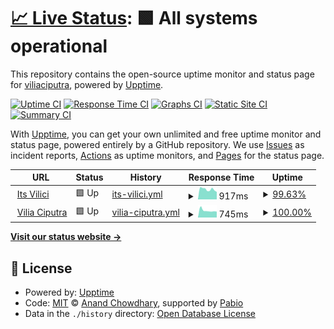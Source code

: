 # [📈 Live Status](https://viliaciputra.github.io): <!--live status--> **🟩 All systems operational**

This repository contains the open-source uptime monitor and status page for [viliaciputra](https://viliaciputra.github.io), powered by [Upptime](https://github.com/upptime/upptime).

[![Uptime CI](https://github.com/viliaciputra/uptime/workflows/Uptime%20CI/badge.svg)](https://github.com/viliaciputra/uptime/actions?query=workflow%3A%22Uptime+CI%22)
[![Response Time CI](https://github.com/viliaciputra/uptime/workflows/Response%20Time%20CI/badge.svg)](https://github.com/viliaciputra/uptime/actions?query=workflow%3A%22Response+Time+CI%22)
[![Graphs CI](https://github.com/viliaciputra/uptime/workflows/Graphs%20CI/badge.svg)](https://github.com/viliaciputra/uptime/actions?query=workflow%3A%22Graphs+CI%22)
[![Static Site CI](https://github.com/viliaciputra/uptime/workflows/Static%20Site%20CI/badge.svg)](https://github.com/viliaciputra/uptime/actions?query=workflow%3A%22Static+Site+CI%22)
[![Summary CI](https://github.com/viliaciputra/uptime/workflows/Summary%20CI/badge.svg)](https://github.com/viliaciputra/uptime/actions?query=workflow%3A%22Summary+CI%22)

With [Upptime](https://upptime.js.org), you can get your own unlimited and free uptime monitor and status page, powered entirely by a GitHub repository. We use [Issues](https://github.com/viliaciputra/uptime/issues) as incident reports, [Actions](https://github.com/viliaciputra/uptime/actions) as uptime monitors, and [Pages](https://viliaciputra.github.io) for the status page.

<!--start: status pages-->
<!-- This summary is generated by Upptime (https://github.com/upptime/upptime) -->
<!-- Do not edit this manually, your changes will be overwritten -->
<!-- prettier-ignore -->
| URL | Status | History | Response Time | Uptime |
| --- | ------ | ------- | ------------- | ------ |
| <img alt="" src="https://icons.duckduckgo.com/ip3/www.itsvilici.com.ico" height="13"> [Its Vilici](https://www.itsvilici.com) | 🟩 Up | [its-vilici.yml](https://github.com/viliaciputra/uptime/commits/HEAD/history/its-vilici.yml) | <details><summary><img alt="Response time graph" src="./graphs/its-vilici/response-time-week.png" height="20"> 917ms</summary><br><a href="https://viliaciputra.github.io/history/its-vilici"><img alt="Response time 917" src="https://img.shields.io/endpoint?url=https%3A%2F%2Fraw.githubusercontent.com%2Fviliaciputra%2Fuptime%2FHEAD%2Fapi%2Fits-vilici%2Fresponse-time.json"></a><br><a href="https://viliaciputra.github.io/history/its-vilici"><img alt="24-hour response time 766" src="https://img.shields.io/endpoint?url=https%3A%2F%2Fraw.githubusercontent.com%2Fviliaciputra%2Fuptime%2FHEAD%2Fapi%2Fits-vilici%2Fresponse-time-day.json"></a><br><a href="https://viliaciputra.github.io/history/its-vilici"><img alt="7-day response time 917" src="https://img.shields.io/endpoint?url=https%3A%2F%2Fraw.githubusercontent.com%2Fviliaciputra%2Fuptime%2FHEAD%2Fapi%2Fits-vilici%2Fresponse-time-week.json"></a><br><a href="https://viliaciputra.github.io/history/its-vilici"><img alt="30-day response time 917" src="https://img.shields.io/endpoint?url=https%3A%2F%2Fraw.githubusercontent.com%2Fviliaciputra%2Fuptime%2FHEAD%2Fapi%2Fits-vilici%2Fresponse-time-month.json"></a><br><a href="https://viliaciputra.github.io/history/its-vilici"><img alt="1-year response time 917" src="https://img.shields.io/endpoint?url=https%3A%2F%2Fraw.githubusercontent.com%2Fviliaciputra%2Fuptime%2FHEAD%2Fapi%2Fits-vilici%2Fresponse-time-year.json"></a></details> | <details><summary><a href="https://viliaciputra.github.io/history/its-vilici">99.63%</a></summary><a href="https://viliaciputra.github.io/history/its-vilici"><img alt="All-time uptime 99.63%" src="https://img.shields.io/endpoint?url=https%3A%2F%2Fraw.githubusercontent.com%2Fviliaciputra%2Fuptime%2FHEAD%2Fapi%2Fits-vilici%2Fuptime.json"></a><br><a href="https://viliaciputra.github.io/history/its-vilici"><img alt="24-hour uptime 100.00%" src="https://img.shields.io/endpoint?url=https%3A%2F%2Fraw.githubusercontent.com%2Fviliaciputra%2Fuptime%2FHEAD%2Fapi%2Fits-vilici%2Fuptime-day.json"></a><br><a href="https://viliaciputra.github.io/history/its-vilici"><img alt="7-day uptime 99.63%" src="https://img.shields.io/endpoint?url=https%3A%2F%2Fraw.githubusercontent.com%2Fviliaciputra%2Fuptime%2FHEAD%2Fapi%2Fits-vilici%2Fuptime-week.json"></a><br><a href="https://viliaciputra.github.io/history/its-vilici"><img alt="30-day uptime 99.63%" src="https://img.shields.io/endpoint?url=https%3A%2F%2Fraw.githubusercontent.com%2Fviliaciputra%2Fuptime%2FHEAD%2Fapi%2Fits-vilici%2Fuptime-month.json"></a><br><a href="https://viliaciputra.github.io/history/its-vilici"><img alt="1-year uptime 99.63%" src="https://img.shields.io/endpoint?url=https%3A%2F%2Fraw.githubusercontent.com%2Fviliaciputra%2Fuptime%2FHEAD%2Fapi%2Fits-vilici%2Fuptime-year.json"></a></details>
| <img alt="" src="https://icons.duckduckgo.com/ip3/viliaciputra.com.ico" height="13"> [Vilia Ciputra](https://viliaciputra.com) | 🟩 Up | [vilia-ciputra.yml](https://github.com/viliaciputra/uptime/commits/HEAD/history/vilia-ciputra.yml) | <details><summary><img alt="Response time graph" src="./graphs/vilia-ciputra/response-time-week.png" height="20"> 745ms</summary><br><a href="https://viliaciputra.github.io/history/vilia-ciputra"><img alt="Response time 745" src="https://img.shields.io/endpoint?url=https%3A%2F%2Fraw.githubusercontent.com%2Fviliaciputra%2Fuptime%2FHEAD%2Fapi%2Fvilia-ciputra%2Fresponse-time.json"></a><br><a href="https://viliaciputra.github.io/history/vilia-ciputra"><img alt="24-hour response time 668" src="https://img.shields.io/endpoint?url=https%3A%2F%2Fraw.githubusercontent.com%2Fviliaciputra%2Fuptime%2FHEAD%2Fapi%2Fvilia-ciputra%2Fresponse-time-day.json"></a><br><a href="https://viliaciputra.github.io/history/vilia-ciputra"><img alt="7-day response time 745" src="https://img.shields.io/endpoint?url=https%3A%2F%2Fraw.githubusercontent.com%2Fviliaciputra%2Fuptime%2FHEAD%2Fapi%2Fvilia-ciputra%2Fresponse-time-week.json"></a><br><a href="https://viliaciputra.github.io/history/vilia-ciputra"><img alt="30-day response time 745" src="https://img.shields.io/endpoint?url=https%3A%2F%2Fraw.githubusercontent.com%2Fviliaciputra%2Fuptime%2FHEAD%2Fapi%2Fvilia-ciputra%2Fresponse-time-month.json"></a><br><a href="https://viliaciputra.github.io/history/vilia-ciputra"><img alt="1-year response time 745" src="https://img.shields.io/endpoint?url=https%3A%2F%2Fraw.githubusercontent.com%2Fviliaciputra%2Fuptime%2FHEAD%2Fapi%2Fvilia-ciputra%2Fresponse-time-year.json"></a></details> | <details><summary><a href="https://viliaciputra.github.io/history/vilia-ciputra">100.00%</a></summary><a href="https://viliaciputra.github.io/history/vilia-ciputra"><img alt="All-time uptime 100.00%" src="https://img.shields.io/endpoint?url=https%3A%2F%2Fraw.githubusercontent.com%2Fviliaciputra%2Fuptime%2FHEAD%2Fapi%2Fvilia-ciputra%2Fuptime.json"></a><br><a href="https://viliaciputra.github.io/history/vilia-ciputra"><img alt="24-hour uptime 100.00%" src="https://img.shields.io/endpoint?url=https%3A%2F%2Fraw.githubusercontent.com%2Fviliaciputra%2Fuptime%2FHEAD%2Fapi%2Fvilia-ciputra%2Fuptime-day.json"></a><br><a href="https://viliaciputra.github.io/history/vilia-ciputra"><img alt="7-day uptime 100.00%" src="https://img.shields.io/endpoint?url=https%3A%2F%2Fraw.githubusercontent.com%2Fviliaciputra%2Fuptime%2FHEAD%2Fapi%2Fvilia-ciputra%2Fuptime-week.json"></a><br><a href="https://viliaciputra.github.io/history/vilia-ciputra"><img alt="30-day uptime 100.00%" src="https://img.shields.io/endpoint?url=https%3A%2F%2Fraw.githubusercontent.com%2Fviliaciputra%2Fuptime%2FHEAD%2Fapi%2Fvilia-ciputra%2Fuptime-month.json"></a><br><a href="https://viliaciputra.github.io/history/vilia-ciputra"><img alt="1-year uptime 100.00%" src="https://img.shields.io/endpoint?url=https%3A%2F%2Fraw.githubusercontent.com%2Fviliaciputra%2Fuptime%2FHEAD%2Fapi%2Fvilia-ciputra%2Fuptime-year.json"></a></details>

<!--end: status pages-->

[**Visit our status website →**](https://viliaciputra.github.io)

## 📄 License

- Powered by: [Upptime](https://github.com/upptime/upptime)
- Code: [MIT](./LICENSE) © [Anand Chowdhary](https://anandchowdhary.com), supported by [Pabio](https://pabio.com)
- Data in the `./history` directory: [Open Database License](https://opendatacommons.org/licenses/odbl/1-0/)
